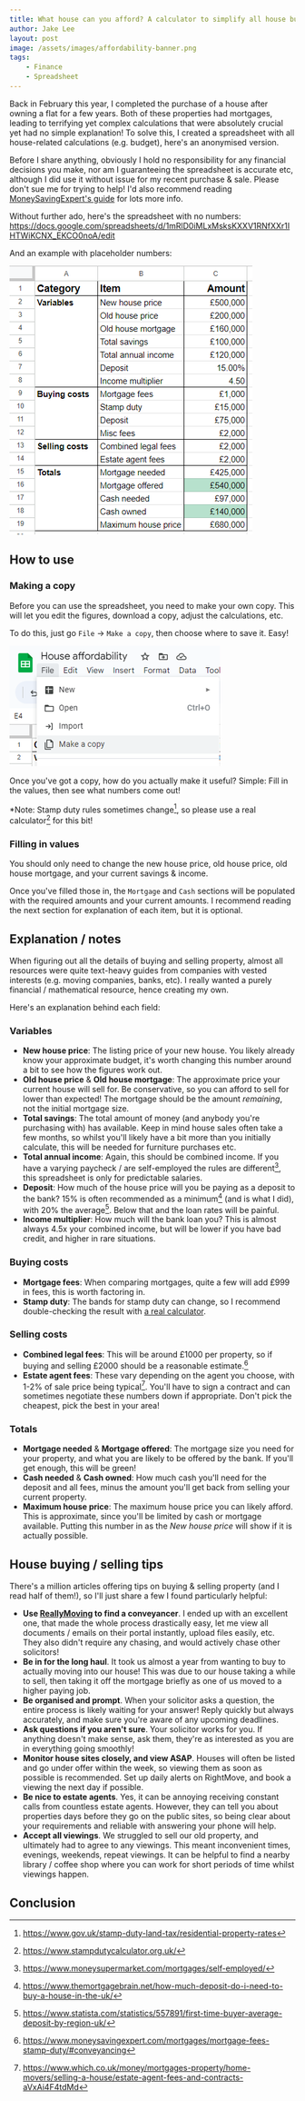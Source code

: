 ```yaml
---
title: What house can you afford? A calculator to simplify all house buying & selling calculations in the UK
author: Jake Lee
layout: post
image: /assets/images/affordability-banner.png
tags:
    - Finance
    - Spreadsheet
---
```


Back in February this year, I completed the purchase of a house after owning a flat for a few years. Both of these properties had mortgages, leading to terrifying yet complex calculations that were absolutely crucial yet had no simple explanation! To solve this, I created a spreadsheet with all house-related calculations (e.g. budget), here's an anonymised version. 

Before I share anything, obviously I hold no responsibility for any financial decisions you make, nor am I guaranteeing the spreadsheet is accurate etc, although I did use it without issue for my recent purchase & sale. Please don't sue me for trying to help! I'd also recommend reading [MoneySavingExpert's guide](https://www.moneysavingexpert.com/mortgages/mortgage-fees-stamp-duty/) for lots more info.

Without further ado, here's the spreadsheet with no numbers: <https://docs.google.com/spreadsheets/d/1mRlD0iMLxMsksKXXV1RNfXXr1IHTWiKCNX_EKCO0noA/edit>

And an example with placeholder numbers:

[![](/assets/images/2023/affordability-example.png)](/assets/images/2023/affordability-example.png)

## How to use

### Making a copy

Before you can use the spreadsheet, you need to make your own copy. This will let you edit the figures, download a copy, adjust the calculations, etc.

To do this, just go `File` -> `Make a copy`, then choose where to save it. Easy! 

[![](/assets/images/2023/affordability-copy.png)](/assets/images/2023/affordability-copy.png)

Once you've got a copy, how do you actually make it useful? Simple: Fill in the values, then see what numbers come out!

*Note: Stamp duty rules sometimes change[^changing-rules], so please use a real calculator[^stamp-duty-calc] for this bit!

[^stamp-duty-calc]: <https://www.stampdutycalculator.org.uk/>
[^changing-rules]: <https://www.gov.uk/stamp-duty-land-tax/residential-property-rates>

### Filling in values 

You should only need to change the new house price, old house price, old house mortgage, and your current savings & income.

Once you've filled those in, the `Mortgage` and `Cash` sections will be populated with the required amounts and your current amounts. I recommend reading the next section for explanation of each item, but it is optional.

## Explanation / notes

When figuring out all the details of buying and selling property, almost all resources were quite text-heavy guides from companies with vested interests (e.g. moving companies, banks, etc). I really wanted a purely financial / mathematical resource, hence creating my own.

Here's an explanation behind each field:

### Variables

* **New house price**: The listing price of your new house. You likely already know your approximate budget, it's worth changing this number around a bit to see how the figures work out.
* **Old house price** & **Old house mortgage**: The approximate price your current house will sell for. Be conservative, so you can afford to sell for lower than expected! The mortgage should be the amount *remaining*, not the initial mortgage size.
* **Total savings**: The total amount of money (and anybody you're purchasing with) has available. Keep in mind house sales often take a few months, so whilst you'll likely have a bit more than you initially calculate, this will be needed for furniture purchases etc.
* **Total annual income**: Again, this should be combined income. If you have a varying paycheck / are self-employed the rules are different[^self-employed], this spreadsheet is only for predictable salaries.
* **Deposit**: How much of the house price will you be paying as a deposit to the bank? 15% is often recommended as a minimum[^minimum-deposit] (and is what I did), with 20% the average[^average-deposit]. Below that and the loan rates will be painful.
* **Income multiplier**: How much will the bank loan you? This is almost always 4.5x your combined income, but will be lower if you have bad credit, and higher in rare situations. 

[^self-employed]: <https://www.moneysupermarket.com/mortgages/self-employed/>
[^minimum-deposit]: <https://www.themortgagebrain.net/how-much-deposit-do-i-need-to-buy-a-house-in-the-uk/>
[^average-deposit]: <https://www.statista.com/statistics/557891/first-time-buyer-average-deposit-by-region-uk/>

### Buying costs

* **Mortgage fees**: When comparing mortgages, quite a few will add £999 in fees, this is worth factoring in.
* **Stamp duty**: The bands for stamp duty can change, so I recommend double-checking the result with [a real calculator](https://www.stampdutycalculator.org.uk/).

### Selling costs

* **Combined legal fees**: This will be around £1000 per property, so if buying and selling £2000 should be a reasonable estimate.[^conveyancing] 
* **Estate agent fees**: These vary depending on the agent you choose, with 1-2% of sale price being typical[^estate-agent-fees]. You'll have to sign a contract and can sometimes negotiate these numbers down if appropriate. Don't pick the cheapest, pick the best in your area!

[^estate-agent-fees]: <https://www.which.co.uk/money/mortgages-property/home-movers/selling-a-house/estate-agent-fees-and-contracts-aVxAi4F4tdMd>
[^conveyancing]: <https://www.moneysavingexpert.com/mortgages/mortgage-fees-stamp-duty/#conveyancing>

### Totals

* **Mortgage needed** & **Mortgage offered**: The mortgage size you need for your property, and what you are likely to be offered by the bank. If you'll get enough, this will be green!
* **Cash needed** & **Cash owned**: How much cash you'll need for the deposit and all fees, minus the amount you'll get back from selling your current property.
* **Maximum house price**: The maximum house price you can likely afford. This is approximate, since you'll be limited by cash or mortgage available. Putting this number in as the *New house price* will show if it is actually possible.

## House buying / selling tips

There's a million articles offering tips on buying & selling property (and I read half of them!), so I'll just share a few I found particularly helpful:

* **Use [ReallyMoving](https://reallymoving.com) to find a conveyancer**. I ended up with an excellent one, that made the whole process drastically easy, let me view all documents / emails on their portal instantly, upload files easily, etc. They also didn't require any chasing, and would actively chase other solicitors!
* **Be in for the long haul**. It took us almost a year from wanting to buy to actually moving into our house! This was due to our house taking a while to sell, then taking it off the mortgage briefly as one of us moved to a higher paying job.
* **Be organised and prompt**. When your solicitor asks a question, the entire process is likely waiting for your answer! Reply quickly but always accurately, and make sure you're aware of any upcoming deadlines.
* **Ask questions if you aren't sure**. Your solicitor works for you. If anything doesn't make sense, ask them, they're as interested as you are in everything going smoothly!
* **Monitor house sites closely, and view ASAP**. Houses will often be listed and go under offer within the week, so viewing them as soon as possible is recommended. Set up daily alerts on RightMove, and book a viewing the next day if possible.
* **Be nice to estate agents**. Yes, it can be annoying receiving constant calls from countless estate agents. However, they can tell you about properties days before they go on the public sites, so being clear about your requirements and reliable with answering your phone will help.
* **Accept all viewings**. We struggled to sell our old property, and ultimately had to agree to any viewings. This meant inconvenient times, evenings, weekends, repeat viewings. It can be helpful to find a nearby library / coffee shop where you can work for short periods of time whilst viewings happen.

## Conclusion